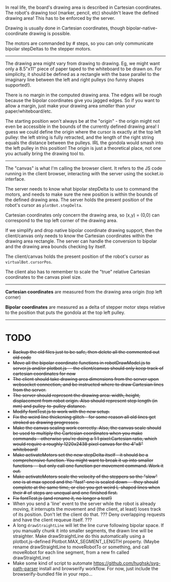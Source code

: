 In real life, the board's drawing area is described in Cartesian coordinates. The robot's drawing tool (marker, pencil, etc) shouldn't leave the defined drawing area! This has to be enforced by the server.

Drawing is usually done in Cartesian coordinates, though bipolar-native-coordinate drawing is possible.

The motors are commanded by # steps, so you can only communicate bipolar stepDeltas to the stepper motors.

***

The drawing area might vary from drawing to drawing. Eg, we might want only a 8.5"x11" piece of paper taped to the whiteboard to be drawn on. For simplicity, it should be defined as a rectangle with the base parallel to the imaginary line between the left and right pulleys (no funny shapes supported!).

There is no margin in the computed drawing area. The edges will be rough because the bipolar coordinates give you jagged edges. So if you want to allow a margin, just make your drawing area _smaller_ than your paper/whiteboard/etc.

The starting position won't always be at the "origin" - the origin might not even be accessible in the bounds of the currently defined drawing area! I guess we could define the origin where the cursor is exactly at the top left pulley: the left string is fully retracted, and the length of the right string equals the distance between the pulleys. IRL the gondola would smash into the left pulley in this position! The origin is just a theoretical place, not one you actually bring the drawing tool to.

***

The "canvas" is what I'm calling the browser client. It refers to the JS code running in the client browser, interacting with the server using the socket.io interface.

The server needs to know what bipolar stepDelta to use to command the motors, and needs to make sure the new position is within the bounds of the defined drawing area. The server holds the present position of the robot's cursor as `plotBot.stepDelta`.

Cartesian coordinates only concern the drawing area, so (x,y) = (0,0) can correspond to the top left corner of the drawing area.

If we simplify and drop native bipolar coordinate drawing support, then the client/canvas only needs to know the Cartesian coordinates within the drawing area rectangle. The server can handle the conversion to bipolar and the drawing area bounds checking by itself.

The client/canvas holds the present position of the robot's cursor as `virtualBot.cursorPos`.

The client also has to remember to scale the "true" relative Cartesian coordinates to the canvas pixel size.

***

**Cartesian coordinates** are measured from the drawing area origin (top left corner)

**Bipolar coordinates** are measured as a delta of stepper motor steps relative to the position that puts the gondola at the top left pulley.

***

# TODO
* ~~Backup the old files just to be safe, then delete all the commented out old code~~
* ~~Move all the bipolar coordinate functions in robotDrawModel.js to server.js and/or plotbot.js -- the client/canvas should only keep track of cartesian coordinates for now~~
* ~~The client should take drawing area dimensions from the server upon websocket connection, and be instructed where to draw Cartesian lines from the server.~~
* ~~The server should represent the drawing area: width, height, displacement from robot origin. Also should represent step length (in mm) and pulley-to-pulley distance.~~
* ~~Modify fontTest.js to work with the new setup.~~
* ~~Fix the weird line thickening glitch - for some reason all old lines get stroked as drawing progresses.~~
* ~~Make the canvas scaling work correctly. Also, the canvas scale should be used to multiply the Cartesian coordinates when you make commands - otherwise you're doing a 1:1 pixel:Cartesian ratio, which would require a roughly 1220x2438 pixel canvas for the 4"x8" whiteboard!~~
* ~~Make activateMotors set the new stepDelta itself - it should be a comprehensive function. You might want to break it up into smaller functions -- but only call one function per movement command. Work it out.~~
* ~~Make activateMotors scale the velocity of the steppers so the "slow" one is at max speed and the "fast" one is scaled down -- they should complete at the same time, or else you get weird L-shaped lines when their # of steps are unequal and one finished first.~~
* ~~Fix fontTest.js (and rename it, no longer a test!)~~
* When you send a 'line' event to the server while the robot is already moving, it interrupts the movement and (the client, at least) loses track of its position. Don't let the client do that. ??? Deny overlapping requests and have the client requeue itself. ???
* A long `drawStraightLine` will let the line curve following bipolar space. If you manually chunk it into smaller segments, the drawn line will be straighter. Make drawStraightLine do this automatically using a plotbot.js-defined Plotbot.MAX_SEGMENT_LENGTH property. (Maybe rename drawStraightLine to moveRobotTo or something, and call moveRobot for each line segment, from a new fn called drawStraightLine)
* Make some kind of script to automate https://github.com/hughsk/svg-path-parser install and browserify workflow. For now, just include the browserify-bundled file in your repo...
